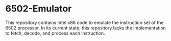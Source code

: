 # 6502-Emulator
This repository contains Intel x86 code to emulate the instruction set of the 6502 processor. In its current state, this repository lacks the implementation to fetch, decode, and process each instruction.
